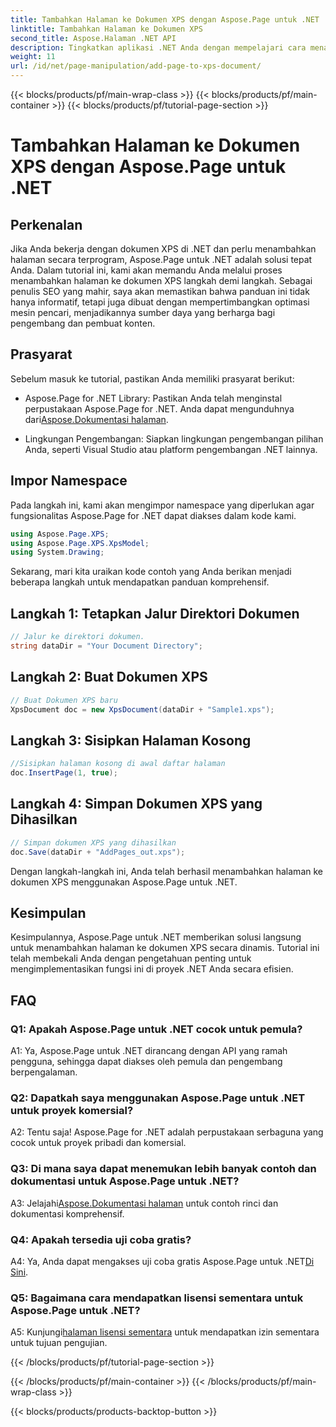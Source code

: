 ```yaml
---
title: Tambahkan Halaman ke Dokumen XPS dengan Aspose.Page untuk .NET
linktitle: Tambahkan Halaman ke Dokumen XPS
second_title: Aspose.Halaman .NET API
description: Tingkatkan aplikasi .NET Anda dengan mempelajari cara menambahkan halaman ke dokumen XPS dengan Aspose.Page untuk .NET. Ikuti panduan langkah demi langkah kami untuk integrasi yang lancar.
weight: 11
url: /id/net/page-manipulation/add-page-to-xps-document/
---
```


{{< blocks/products/pf/main-wrap-class >}}
{{< blocks/products/pf/main-container >}}
{{< blocks/products/pf/tutorial-page-section >}}

# Tambahkan Halaman ke Dokumen XPS dengan Aspose.Page untuk .NET

## Perkenalan

Jika Anda bekerja dengan dokumen XPS di .NET dan perlu menambahkan halaman secara terprogram, Aspose.Page untuk .NET adalah solusi tepat Anda. Dalam tutorial ini, kami akan memandu Anda melalui proses menambahkan halaman ke dokumen XPS langkah demi langkah. Sebagai penulis SEO yang mahir, saya akan memastikan bahwa panduan ini tidak hanya informatif, tetapi juga dibuat dengan mempertimbangkan optimasi mesin pencari, menjadikannya sumber daya yang berharga bagi pengembang dan pembuat konten.

## Prasyarat

Sebelum masuk ke tutorial, pastikan Anda memiliki prasyarat berikut:

-  Aspose.Page for .NET Library: Pastikan Anda telah menginstal perpustakaan Aspose.Page for .NET. Anda dapat mengunduhnya dari[Aspose.Dokumentasi halaman](https://reference.aspose.com/page/net/).

- Lingkungan Pengembangan: Siapkan lingkungan pengembangan pilihan Anda, seperti Visual Studio atau platform pengembangan .NET lainnya.

## Impor Namespace

Pada langkah ini, kami akan mengimpor namespace yang diperlukan agar fungsionalitas Aspose.Page for .NET dapat diakses dalam kode kami.

```csharp
using Aspose.Page.XPS;
using Aspose.Page.XPS.XpsModel;
using System.Drawing;
```

Sekarang, mari kita uraikan kode contoh yang Anda berikan menjadi beberapa langkah untuk mendapatkan panduan komprehensif.

## Langkah 1: Tetapkan Jalur Direktori Dokumen

```csharp
// Jalur ke direktori dokumen.
string dataDir = "Your Document Directory";
```

## Langkah 2: Buat Dokumen XPS

```csharp
// Buat Dokumen XPS baru
XpsDocument doc = new XpsDocument(dataDir + "Sample1.xps");
```

## Langkah 3: Sisipkan Halaman Kosong

```csharp
//Sisipkan halaman kosong di awal daftar halaman
doc.InsertPage(1, true);
```

## Langkah 4: Simpan Dokumen XPS yang Dihasilkan

```csharp
// Simpan dokumen XPS yang dihasilkan
doc.Save(dataDir + "AddPages_out.xps");
```

Dengan langkah-langkah ini, Anda telah berhasil menambahkan halaman ke dokumen XPS menggunakan Aspose.Page untuk .NET.

## Kesimpulan

Kesimpulannya, Aspose.Page untuk .NET memberikan solusi langsung untuk menambahkan halaman ke dokumen XPS secara dinamis. Tutorial ini telah membekali Anda dengan pengetahuan penting untuk mengimplementasikan fungsi ini di proyek .NET Anda secara efisien.

## FAQ

### Q1: Apakah Aspose.Page untuk .NET cocok untuk pemula?

A1: Ya, Aspose.Page untuk .NET dirancang dengan API yang ramah pengguna, sehingga dapat diakses oleh pemula dan pengembang berpengalaman.

### Q2: Dapatkah saya menggunakan Aspose.Page untuk .NET untuk proyek komersial?

A2: Tentu saja! Aspose.Page for .NET adalah perpustakaan serbaguna yang cocok untuk proyek pribadi dan komersial.

### Q3: Di mana saya dapat menemukan lebih banyak contoh dan dokumentasi untuk Aspose.Page untuk .NET?

 A3: Jelajahi[Aspose.Dokumentasi halaman](https://reference.aspose.com/page/net/) untuk contoh rinci dan dokumentasi komprehensif.

### Q4: Apakah tersedia uji coba gratis?

A4: Ya, Anda dapat mengakses uji coba gratis Aspose.Page untuk .NET[Di Sini](https://releases.aspose.com/).

### Q5: Bagaimana cara mendapatkan lisensi sementara untuk Aspose.Page untuk .NET?

 A5: Kunjungi[halaman lisensi sementara](https://purchase.aspose.com/temporary-license/) untuk mendapatkan izin sementara untuk tujuan pengujian.

{{< /blocks/products/pf/tutorial-page-section >}}

{{< /blocks/products/pf/main-container >}}
{{< /blocks/products/pf/main-wrap-class >}}

{{< blocks/products/products-backtop-button >}}
